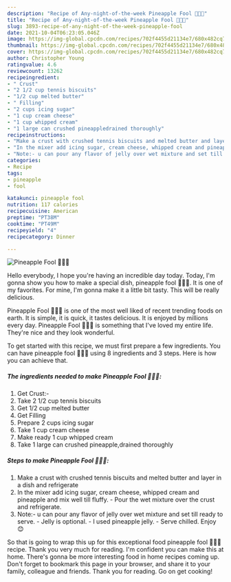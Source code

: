 ```yaml
---
description: "Recipe of Any-night-of-the-week Pineapple Fool 🍍🍍🍍"
title: "Recipe of Any-night-of-the-week Pineapple Fool 🍍🍍🍍"
slug: 3893-recipe-of-any-night-of-the-week-pineapple-fool
date: 2021-10-04T06:23:05.046Z
image: https://img-global.cpcdn.com/recipes/702f4455d21134e7/680x482cq70/pineapple-fool-recipe-main-photo.jpg
thumbnail: https://img-global.cpcdn.com/recipes/702f4455d21134e7/680x482cq70/pineapple-fool-recipe-main-photo.jpg
cover: https://img-global.cpcdn.com/recipes/702f4455d21134e7/680x482cq70/pineapple-fool-recipe-main-photo.jpg
author: Christopher Young
ratingvalue: 4.6
reviewcount: 13262
recipeingredient:
- " Crust"
- "2 1/2 cup tennis biscuits"
- "1/2 cup melted butter"
- " Filling"
- "2 cups icing sugar"
- "1 cup cream cheese"
- "1 cup whipped cream"
- "1 large can crushed pineappledrained thoroughly"
recipeinstructions:
- "Make a crust with crushed tennis biscuits and melted butter and layer in a dish and refrigerate"
- "In the mixer add icing sugar, cream cheese, whipped cream and pineapple and mix well till fluffy.  Pour the wet mixture over the crust and refrigerate."
- "Note:- u can pour any flavor of jelly over wet mixture and set till ready to serve.  Jelly is optional.  I used pineapple jelly.  Serve chilled. Enjoy 😊"
categories:
- Recipe
tags:
- pineapple
- fool

katakunci: pineapple fool 
nutrition: 117 calories
recipecuisine: American
preptime: "PT38M"
cooktime: "PT49M"
recipeyield: "4"
recipecategory: Dinner

---
```



![Pineapple Fool 🍍🍍🍍](https://img-global.cpcdn.com/recipes/702f4455d21134e7/680x482cq70/pineapple-fool-recipe-main-photo.jpg)

Hello everybody, I hope you're having an incredible day today. Today, I'm gonna show you how to make a special dish, pineapple fool 🍍🍍🍍. It is one of my favorites. For mine, I'm gonna make it a little bit tasty. This will be really delicious.

Pineapple Fool 🍍🍍🍍 is one of the most well liked of recent trending foods on earth. It is simple, it is quick, it tastes delicious. It is enjoyed by millions every day. Pineapple Fool 🍍🍍🍍 is something that I've loved my entire life. They're nice and they look wonderful.




To get started with this recipe, we must first prepare a few ingredients. You can have pineapple fool 🍍🍍🍍 using 8 ingredients and 3 steps. Here is how you can achieve that.

<!--inarticleads1-->

##### The ingredients needed to make Pineapple Fool 🍍🍍🍍:

1. Get  Crust:-
1. Take 2 1/2 cup tennis biscuits
1. Get 1/2 cup melted butter
1. Get  Filling
1. Prepare 2 cups icing sugar
1. Take 1 cup cream cheese
1. Make ready 1 cup whipped cream
1. Take 1 large can crushed pineapple,drained thoroughly




<!--inarticleads2-->

##### Steps to make Pineapple Fool 🍍🍍🍍:

1. Make a crust with crushed tennis biscuits and melted butter and layer in a dish and refrigerate
1. In the mixer add icing sugar, cream cheese, whipped cream and pineapple and mix well till fluffy.  - Pour the wet mixture over the crust and refrigerate.
1. Note:- u can pour any flavor of jelly over wet mixture and set till ready to serve.  - Jelly is optional.  - I used pineapple jelly.  - Serve chilled. Enjoy 😊




So that is going to wrap this up for this exceptional food pineapple fool 🍍🍍🍍 recipe. Thank you very much for reading. I'm confident you can make this at home. There's gonna be more interesting food in home recipes coming up. Don't forget to bookmark this page in your browser, and share it to your family, colleague and friends. Thank you for reading. Go on get cooking!
